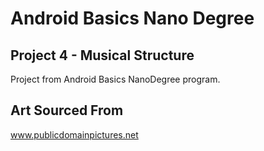 # Android Basics Nano Degree
## Project 4 - Musical Structure

Project from Android Basics NanoDegree program.

## Art Sourced From
www.publicdomainpictures.net

